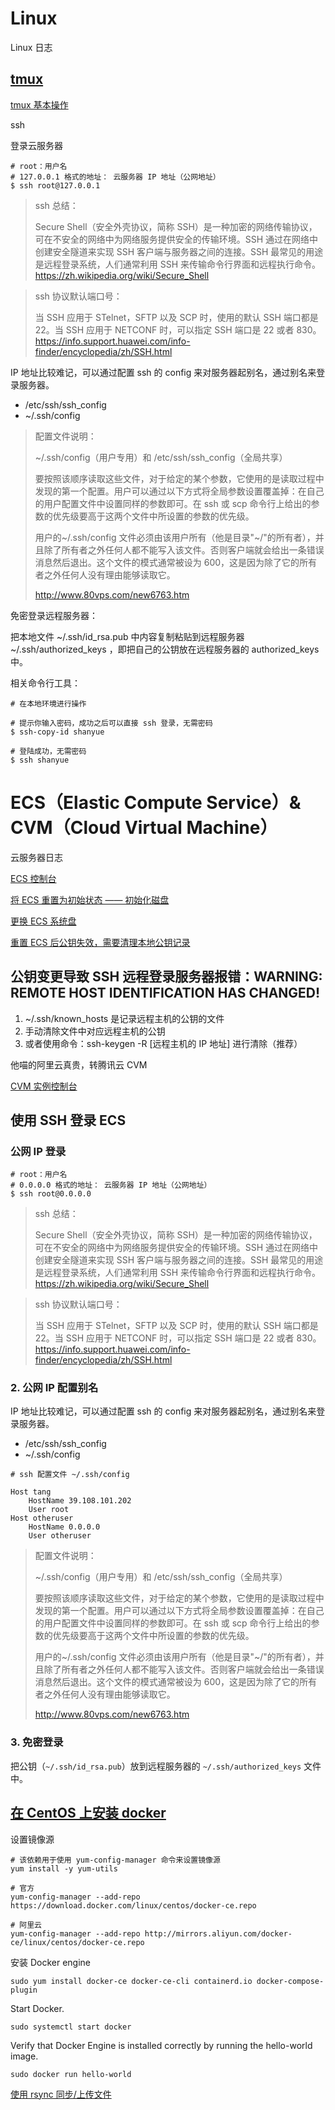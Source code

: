 # Linux

Linux 日志

## [tmux](https://github.com/tmux/tmux)

[tmux 基本操作](https://blog.csdn.net/sui_152/article/details/121650341)

ssh

登录云服务器

```shell
# root：用户名
# 127.0.0.1 格式的地址： 云服务器 IP 地址（公网地址）
$ ssh root@127.0.0.1
```

> ssh 总结：
>
> Secure Shell（安全外壳协议，简称 SSH）是一种加密的网络传输协议，可在不安全的网络中为网络服务提供安全的传输环境。SSH 通过在网络中创建安全隧道来实现 SSH 客户端与服务器之间的连接。SSH 最常见的用途是远程登录系统，人们通常利用 SSH 来传输命令行界面和远程执行命令。
> https://zh.wikipedia.org/wiki/Secure_Shell

> ssh 协议默认端口号：
>
> 当 SSH 应用于 STelnet，SFTP 以及 SCP 时，使用的默认 SSH 端口都是 22。当 SSH 应用于 NETCONF 时，可以指定 SSH 端口是 22 或者 830。
> https://info.support.huawei.com/info-finder/encyclopedia/zh/SSH.html

IP 地址比较难记，可以通过配置 ssh 的 config 来对服务器起别名，通过别名来登录服务器。

- /etc/ssh/ssh_config
- ~/.ssh/config

> 配置文件说明：
>
> ~/.ssh/config（用户专用）和 /etc/ssh/ssh_config（全局共享）
>
> 要按照该顺序读取这些文件，对于给定的某个参数，它使用的是读取过程中发现的第一个配置。用户可以通过以下方式将全局参数设置覆盖掉：在自己的用户配置文件中设置同样的参数即可。在 ssh 或 scp 命令行上给出的参数的优先级要高于这两个文件中所设置的参数的优先级。
>
> 用户的~/.ssh/config 文件必须由该用户所有（他是目录"~/"的所有者），并且除了所有者之外任何人都不能写入该文件。否则客户端就会给出一条错误消息然后退出。这个文件的模式通常被设为 600，这是因为除了它的所有者之外任何人没有理由能够读取它。
>
> http://www.80vps.com/new6763.htm

免密登录远程服务器：

把本地文件 ~/.ssh/id_rsa.pub 中内容复制粘贴到远程服务器 ~/.ssh/authorized_keys ，即把自己的公钥放在远程服务器的 authorized_keys 中。

相关命令行工具：

```
# 在本地环境进行操作

# 提示你输入密码，成功之后可以直接 ssh 登录，无需密码
$ ssh-copy-id shanyue

# 登陆成功，无需密码
$ ssh shanyue
```

# ECS（Elastic Compute Service）& CVM（Cloud Virtual Machine）

云服务器日志

[ECS 控制台](https://ecs.console.aliyun.com/#/home)

[将 ECS 重置为初始状态 —— 初始化磁盘](https://help.aliyun.com/document_detail/97749.html?spm=5176.22414175.sslink.4.32d1d6b2Y829Q3)

[更换 ECS 系统盘](https://help.aliyun.com/document_detail/50134.htm?spm=a2c4g.11186623.0.0.6a649f3cx3PnO0#concept-n4k-x3j-ydb)

[重置 ECS 后公钥失效，需要清理本地公钥记录](https://blog.csdn.net/ltstud/article/details/83011125)

## 公钥变更导致 SSH 远程登录服务器报错：WARNING: REMOTE HOST IDENTIFICATION HAS CHANGED!

1. ~/.ssh/known_hosts 是记录远程主机的公钥的文件
2. 手动清除文件中对应远程主机的公钥
3. 或者使用命令：ssh-keygen -R [远程主机的 IP 地址] 进行清除（推荐）

他喵的阿里云真贵，转腾讯云 CVM

[CVM 实例控制台](https://console.cloud.tencent.com/cvm/instance/index?rid=4)

## 使用 SSH 登录 ECS

### 公网 IP 登录

```shell
# root：用户名
# 0.0.0.0 格式的地址： 云服务器 IP 地址（公网地址）
$ ssh root@0.0.0.0
```

> ssh 总结：
>
> Secure Shell（安全外壳协议，简称 SSH）是一种加密的网络传输协议，可在不安全的网络中为网络服务提供安全的传输环境。SSH 通过在网络中创建安全隧道来实现 SSH 客户端与服务器之间的连接。SSH 最常见的用途是远程登录系统，人们通常利用 SSH 来传输命令行界面和远程执行命令。
> https://zh.wikipedia.org/wiki/Secure_Shell

> ssh 协议默认端口号：
>
> 当 SSH 应用于 STelnet，SFTP 以及 SCP 时，使用的默认 SSH 端口都是 22。当 SSH 应用于 NETCONF 时，可以指定 SSH 端口是 22 或者 830。
> https://info.support.huawei.com/info-finder/encyclopedia/zh/SSH.html

### 2. 公网 IP 配置别名

IP 地址比较难记，可以通过配置 ssh 的 config 来对服务器起别名，通过别名来登录服务器。

- /etc/ssh/ssh_config
- ~/.ssh/config

```vim
# ssh 配置文件 ~/.ssh/config

Host tang
    HostName 39.108.101.202
    User root
Host otheruser
    HostName 0.0.0.0
    User otheruser
```

> 配置文件说明：
>
> ~/.ssh/config（用户专用）和 /etc/ssh/ssh_config（全局共享）
>
> 要按照该顺序读取这些文件，对于给定的某个参数，它使用的是读取过程中发现的第一个配置。用户可以通过以下方式将全局参数设置覆盖掉：在自己的用户配置文件中设置同样的参数即可。在 ssh 或 scp 命令行上给出的参数的优先级要高于这两个文件中所设置的参数的优先级。
>
> 用户的~/.ssh/config 文件必须由该用户所有（他是目录"~/"的所有者），并且除了所有者之外任何人都不能写入该文件。否则客户端就会给出一条错误消息然后退出。这个文件的模式通常被设为 600，这是因为除了它的所有者之外任何人没有理由能够读取它。
>
> http://www.80vps.com/new6763.htm

### 3. 免密登录

把公钥（`~/.ssh/id_rsa.pub`）放到远程服务器的 `~/.ssh/authorized_keys` 文件中。

## [在 CentOS 上安装 docker](https://docs.docker.com/engine/install/centos/#installation-methods)

设置镜像源

```shell
# 该依赖用于使用 yum-config-manager 命令来设置镜像源
yum install -y yum-utils

# 官方
yum-config-manager --add-repo https://download.docker.com/linux/centos/docker-ce.repo

# 阿里云
yum-config-manager --add-repo http://mirrors.aliyun.com/docker-ce/linux/centos/docker-ce.repo
```

安装 Docker engine

```shell
sudo yum install docker-ce docker-ce-cli containerd.io docker-compose-plugin
```

Start Docker.

`sudo systemctl start docker`

Verify that Docker Engine is installed correctly by running the hello-world image.

`sudo docker run hello-world`

[使用 rsync 同步/上传文件](http://c.biancheng.net/view/6121.html)
